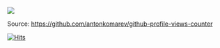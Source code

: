 
![](https://komarev.com/ghpvc/?username=SidB16)

Source: https://github.com/antonkomarev/github-profile-views-counter

[![Hits](https://hits.seeyoufarm.com/api/count/incr/badge.svg?url=https%3A%2F%2Fsidb16.github.io%2FENG4000-Team-A-F%2Fdocs%2Fgate4-systemhealthreporting%2Fsystemhealthreporting.html&count_bg=%2379C83D&title_bg=%23555555&icon=&icon_color=%23E7E7E7&title=hits&edge_flat=false)](https://hits.seeyoufarm.com)
